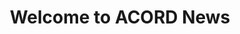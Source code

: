---
title: Welcome to ACORD News
image: /assets/img/blog/star-wars-cyberpunk-ap.jpg
description: >
  ACORD News is a brand new site that we'll be using to share other news to do with ACORD Robotics. While Star Sailors will continue to cover DroidOS development, Star Sailors news and robotic designs, ACORD News will be covering everything else to do with ACORD.
published: true
---